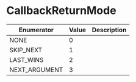 # CallbackReturnMode

| Enumerator | Value | Description |
| - | - | - |
| NONE | 0 |  |
| SKIP_NEXT | 1 |  |
| LAST_WINS | 2 |  |
| NEXT_ARGUMENT | 3 |  |
